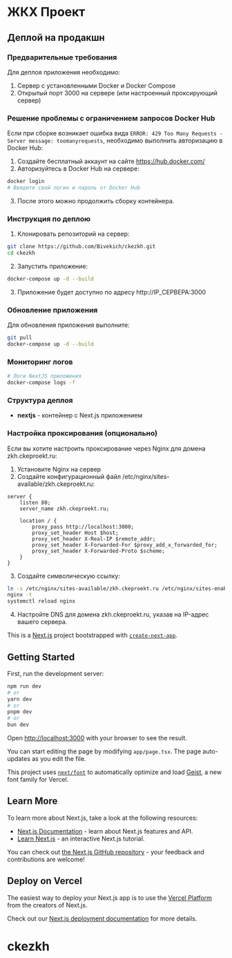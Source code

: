 # ЖКХ Проект

## Деплой на продакшн

### Предварительные требования

Для деплоя приложения необходимо:

1. Сервер с установленными Docker и Docker Compose
2. Открытый порт 3000 на сервере (или настроенный проксирующий сервер)

### Решение проблемы с ограничением запросов Docker Hub

Если при сборке возникает ошибка вида `ERROR: 429 Too Many Requests - Server message: toomanyrequests`, необходимо выполнить авторизацию в Docker Hub:

1. Создайте бесплатный аккаунт на сайте https://hub.docker.com/
2. Авторизуйтесь в Docker Hub на сервере:

```bash
docker login
# Введите свой логин и пароль от Docker Hub
```

3. После этого можно продолжить сборку контейнера.

### Инструкция по деплою

1. Клонировать репозиторий на сервер:

```bash
git clone https://github.com/Bivekich/ckezkh.git
cd ckezkh
```

2. Запустить приложение:

```bash
docker-compose up -d --build
```

3. Приложение будет доступно по адресу http://IP_СЕРВЕРА:3000

### Обновление приложения

Для обновления приложения выполните:

```bash
git pull
docker-compose up -d --build
```

### Мониторинг логов

```bash
# Логи NextJS приложения
docker-compose logs -f
```

### Структура деплоя

- **nextjs** - контейнер с Next.js приложением

### Настройка проксирования (опционально)

Если вы хотите настроить проксирование через Nginx для домена zkh.ckeproekt.ru:

1. Установите Nginx на сервер
2. Создайте конфигурационный файл /etc/nginx/sites-available/zkh.ckeproekt.ru:

```nginx
server {
    listen 80;
    server_name zkh.ckeproekt.ru;

    location / {
        proxy_pass http://localhost:3000;
        proxy_set_header Host $host;
        proxy_set_header X-Real-IP $remote_addr;
        proxy_set_header X-Forwarded-For $proxy_add_x_forwarded_for;
        proxy_set_header X-Forwarded-Proto $scheme;
    }
}
```

3. Создайте символическую ссылку:

```bash
ln -s /etc/nginx/sites-available/zkh.ckeproekt.ru /etc/nginx/sites-enabled/
nginx -t
systemctl reload nginx
```

4. Настройте DNS для домена zkh.ckeproekt.ru, указав на IP-адрес вашего сервера.

This is a [Next.js](https://nextjs.org) project bootstrapped with [`create-next-app`](https://nextjs.org/docs/app/api-reference/cli/create-next-app).

## Getting Started

First, run the development server:

```bash
npm run dev
# or
yarn dev
# or
pnpm dev
# or
bun dev
```

Open [http://localhost:3000](http://localhost:3000) with your browser to see the result.

You can start editing the page by modifying `app/page.tsx`. The page auto-updates as you edit the file.

This project uses [`next/font`](https://nextjs.org/docs/app/building-your-application/optimizing/fonts) to automatically optimize and load [Geist](https://vercel.com/font), a new font family for Vercel.

## Learn More

To learn more about Next.js, take a look at the following resources:

- [Next.js Documentation](https://nextjs.org/docs) - learn about Next.js features and API.
- [Learn Next.js](https://nextjs.org/learn) - an interactive Next.js tutorial.

You can check out [the Next.js GitHub repository](https://github.com/vercel/next.js) - your feedback and contributions are welcome!

## Deploy on Vercel

The easiest way to deploy your Next.js app is to use the [Vercel Platform](https://vercel.com/new?utm_medium=default-template&filter=next.js&utm_source=create-next-app&utm_campaign=create-next-app-readme) from the creators of Next.js.

Check out our [Next.js deployment documentation](https://nextjs.org/docs/app/building-your-application/deploying) for more details.

# ckezkh
